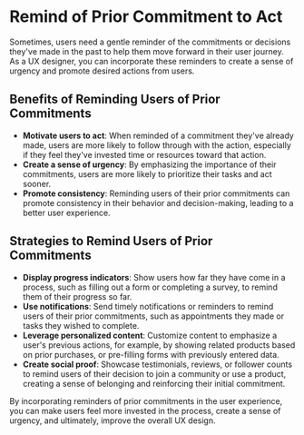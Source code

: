 # Remind of Prior Commitment to Act

Sometimes, users need a gentle reminder of the commitments or decisions they've made in the past to help them move forward in their user journey. As a UX designer, you can incorporate these reminders to create a sense of urgency and promote desired actions from users.

## Benefits of Reminding Users of Prior Commitments

- **Motivate users to act**: When reminded of a commitment they've already made, users are more likely to follow through with the action, especially if they feel they've invested time or resources toward that action.
- **Create a sense of urgency**: By emphasizing the importance of their commitments, users are more likely to prioritize their tasks and act sooner.
- **Promote consistency**: Reminding users of their prior commitments can promote consistency in their behavior and decision-making, leading to a better user experience.

## Strategies to Remind Users of Prior Commitments

- **Display progress indicators**: Show users how far they have come in a process, such as filling out a form or completing a survey, to remind them of their progress so far.
- **Use notifications**: Send timely notifications or reminders to remind users of their prior commitments, such as appointments they made or tasks they wished to complete.
- **Leverage personalized content**: Customize content to emphasize a user's previous actions, for example, by showing related products based on prior purchases, or pre-filling forms with previously entered data.
- **Create social proof**: Showcase testimonials, reviews, or follower counts to remind users of their decision to join a community or use a product, creating a sense of belonging and reinforcing their initial commitment.

By incorporating reminders of prior commitments in the user experience, you can make users feel more invested in the process, create a sense of urgency, and ultimately, improve the overall UX design.
